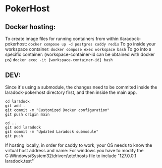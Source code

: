 # PokerHost

## Docker hosting:
To create image files for running containers from within /laradock-pokerhost:
```docker compose up -d postgres caddy redis```
To go inside your workspace container: 
```docker compose exec workspace bash```
To go into a specific container: (workspace-container-id can be obtained with docker ps) 
```docker exec -it {workspace-container-id} bash```

## DEV:
Since it's using a submodule, the changes need to be commited inside the laradock-pokerhost directory first, and then inside the main app.
```
cd laradock
git add .
git commit -m "Customized Docker configuration"
git push origin main

cd ..
git add laradock
git commit -m "Updated Laradock submodule"
git push
```

If hosting locally, in order for caddy to work, your OS needs to know the virtual host address and name:
For windows you have to modify the C:\Windows\System32\drivers\etc\hosts file to include "127.0.0.1 laradock.test"
